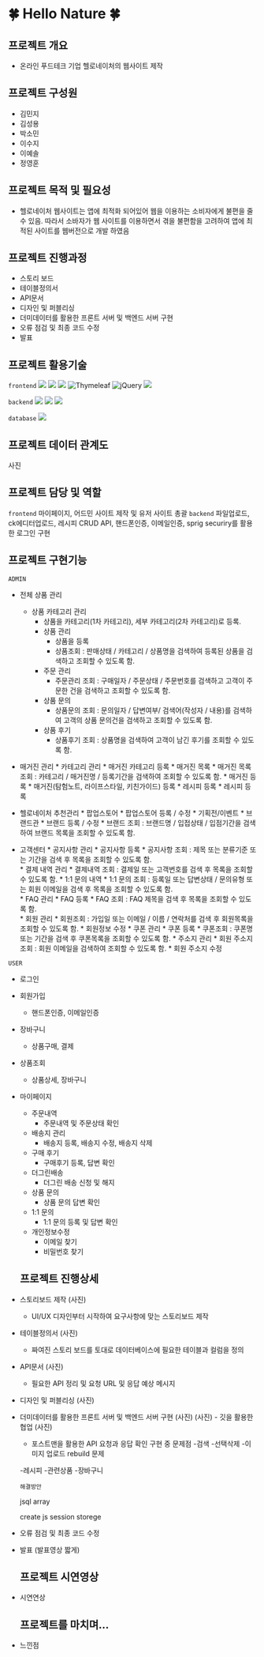 # 🍀 Hello Nature 🍀
  
## 프로젝트 개요
  * 온라인 푸드테크 기업 헬로네이처의 웹사이트 제작

## 프로젝트 구성원
  * 김민지
  * 김성용
  * 박소민
  * 이수지
  * 이예솔
  * 정영훈

## 프로젝트 목적 및 필요성

  - 헬로네이처 웹사이트는 앱에 최적화 되어있어 웹을 이용하는 소비자에게 불편을 줄 수 있음. 따라서 소바자가 웹 사이트를 
  이용하면서 겪을 불편함을 고려하여 앱에 최적된 사이트를 웹버전으로 개발 하였음 

## 프로젝트 진행과정

  * 스토리 보드 
  * 테이블정의서
  * API문서
  * 디자인 및 퍼블리싱
  * 더미데이터를 활용한 프론트 서버 및 백엔드 서버 구현
  * 오류 점검 및 최종 코드 수정
  * 발표
  
## 프로젝트 활용기술

`frontend`
	<img src="https://img.shields.io/badge/HTML5-E34F26.svg?style=for-the-badge&logo=HTML5&logoColor=white"/>
	<img src="https://img.shields.io/badge/CSS-1572B6.svg?style=for-the-badge&logo=CSS3&logoColor=white"/>
	<img src="https://img.shields.io/badge/JavaScript-F7DF1E.svg?style=for-the-badge&logo=JavaScript&logoColor=black"/>
	![Thymeleaf](https://img.shields.io/badge/Thymeleaf-%23005C0F.svg?style=for-the-badge&logo=Thymeleaf&logoColor=white)
	![jQuery](https://img.shields.io/badge/jquery-%230769AD.svg?style=for-the-badge&logo=jquery&logoColor=white)
	<img src="https://img.shields.io/badge/axios-black.svg?style=for-the-badge&logo=axios&logoColor=white"/>

`backend`
	<img src="https://img.shields.io/badge/Spring_Boot-F2F4F9?style=for-the-badge&logo=spring-boot"/>
	<img src="https://img.shields.io/badge/JPA-6DB33F.svg?style=for-the-badge&logo=spring-boot&logoColor=black"/>
	<img src="https://img.shields.io/badge/Spring Security-6DB33F.svg?style=for-the-badge&logo=spring-security&logoColor=white"/>
   
`database`
	<img src="https://img.shields.io/badge/Oracle-F80000.svg?style=for-the-badge&logo=Oracle&logoColor=white"/>


  ## 프로젝트 데이터 관계도
  
사진
  
  ## 프로젝트 담당 및 역할
  
`frontend` 마이페이지, 어드민 사이트 제작 및 유저 사이트 총괄
`backend` 파일업로드, ck에디터업로드, 레시피 CRUD API, 핸드폰인증, 이메일인증, sprig securiry를 활용한 로그인 구현
    
  ## 프로젝트 구현기능
  
`ADMIN`
* 전체 상품 관리
     * 상품 카테고리 관리
         * 상품을 카테고리(1차 카테고리), 세부 카테고리(2차 카테고리)로 등록.    
         * 상품 관리
            * 상품을 등록
            * 상품조회 : 판매상태 / 카테고리 / 상품명을 검색하여 등록된 상품을 검색하고 조회할 수 있도록 함. 
         * 주문 관리
            * 주문관리 조회 : 구매일자 / 주문상태 / 주문번호를 검색하고 고객이 주문한 건을 검색하고 조회할 수 있도록 함. 
         * 상품 문의
            * 상품문의 조회 : 문의일자 / 답변여부/ 검색어(작성자 / 내용)를 검색하여 고객의 상품 문의건을 검색하고 조회할 수 있도록 함.  
         * 상품 후기 
            * 상품후기 조회 : 상품명을 검색하여 고객이 남긴 후기를 조회할 수 있도록 함.
              
* 매거진 관리
         * 카테고리 관리
            * 매거진 카테고리 등록 
         * 매거진 목록
            * 매거진 목록 조회 : 카테고리 / 매거진명 / 등록기간을 검색하여 조회할 수 있도록 함.
         * 매거진 등록
            * 매거진(탐험노트, 라이프스타일, 키친가이드) 등록 
         * 레시피 등록
            * 레시피 등록 

* 헬로네이처 추천관리
         * 팝업스토어
            * 팝업스토어 등록 / 수정 
         * 기획전/이벤트
         * 브랜드관
            * 브랜드 등록 / 수정
            * 브랜드 조회 : 브랜드명 / 입접상태 / 입점기간을 검색하여 브랜드 목록을 조회할 수 있도록 함.
     
* 고객센터
         * 공지사항 관리
            * 공지사항 등록
            * 공지사항 조회 : 제목 또는 분류기준 또는 기간을 검색 후 목록을 조회할 수 있도록 함.  
         * 결제 내역 관리
            * 결제내역 조회 : 결제일 또는 고객번호를 검색 후 목록을 조회할 수 있도록 함.
         * 1:1 문의 내역
            * 1:1 문의 조회 : 등록일 또는 답변상태 / 문의유형 또는 회원 이메일을 검색 후 목록을 조회할 수 있도록 함.   
         * FAQ 관리
            * FAQ 등록
            * FAQ 조회 : FAQ 제목을 검색 후 목록을 조회할 수 있도록 함.      
         * 회원 관리
            * 회원조회 : 가입일 또는 이메일 / 이름 / 연락처를 검색 후 회원목록을 조회할 수 있도록 함.
            * 회원정보 수정 
         * 쿠폰 관리
            * 쿠폰 등록
            * 쿠폰조회 : 쿠폰명 또는 기간을 검색 후 쿠폰목록을 조회할 수 있도록 함. 
         * 주소지 관리 
            * 회원 주소지 조회 : 회원 이메일을 검색하여 조회할 수 있도록 함.
            * 회원 주소지 수정 

`USER`
* 로그인
* 회원가입
   - 핸드폰인증, 이메일인증
* 장바구니
   - 상품구매, 결제
* 상품조회
   - 상품상세, 장바구니
* 마이페이지
  * 주문내역
      - 주문내역 및 주문상태 확인
  * 배송지 관리
      - 배송지 등록, 배송지 수정, 배송지 삭제
  * 구매 후기
      - 구매후기 등록, 답변 확인
  * 더그린배송
      - 더그린 배송 신청 및 해지
  * 상품 문의
      - 상품 문의 답변 확인
  * 1:1 문의 
      - 1:1 문의 등록 및 답변 확인
  * 개인정보수정 
     - 이메일 찾기
     - 비밀번호 찾기
             
  ## 프로젝트 진행상세
  
* 스토리보드 제작
    (사진)
    - UI/UX 디자인부터 시작하여 요구사항에 맞는 스토리보드 제작
* 테이블정의서
    (사진)
    - 짜여진 스토리 보드를 토대로 데이터베이스에 필요한 테이블과 컬럼을 정의
* API문서
    (사진)
    - 필요한 API 정리 및 요청 URL 및 응답 예상 메시지 
* 디자인 및 퍼블리싱
    (사진)
* 더미데이터를 활용한 프론트 서버 및 백엔드 서버 구현
    (사진)
	  (사진)
	  - 깃을 활용한 협업
	  (사진)
     - 포스트맨을 활용한 API 요청과 응답 확인
	구현 중 문제점
	-검색
	-선택삭제
	-이미지 업로드 rebuild 문제

	-레시피
	-관련상품
	-장바구니

      해결방안
	jsql
	array		

	create
	js
	session storege            
* 오류 점검 및 최종 코드 수정
* 발표
    (발표영상 짧게)
  
  ## 프로젝트 시연영상

* 시연연상

  ## 프로젝트를 마치며...
  
* 느낀점


